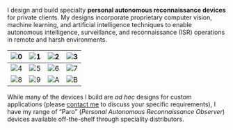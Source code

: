 <!-- ```
      _________    _________    ____  ___                __                 ___           ___
     /  ______/\  /  ____  /\  /   /\/  /\              /_/\               /  /\         /  /\ 
    /  /\_____\/ /  /___/ / / /   / /  / /              \_\/              /  / /     ___/  /_/
   /  / /       /  ______/ / /    \/  / /  _____      ___    ______      /  /_/___  /__   ___/\
  /  / /       /  /\_____\/ /  _     / /  /     \    /  /\  /  __  \    /  ___   /\ \_/  /\__\/
 /  /_/____   /  / /       /  /\\    \/  /  /\  /\  /  / / /  /_/  /|  /  /\ /  / /  /  / /  __    __    __
/_________/\ /__/ /       /__/ / \___/\ /__/ /_/ / /__/ / /_____  / / /__/ //__/ /  /__/ /  /_/\  /_/\  /_/\
\_________\/ \__\/        \__\/   \__\/ \__\/\_\/  \__\/  \____/ / /  \__\/ \__\/   \__\/   \_\/  \_\/  \_\/
                                                           ___/ / /
                                                          /____/ /
                                                          \____\/
``` -->                         

I design and build specialty **personal autonomous reconnaissance devices** for private clients. My designs incorporate proprietary computer vision, machine learning, and artificial intelligence techniques to enable autonomous intelligence, surveillance, and reconnaissance (ISR) operations in remote and harsh environments.

| ![0](content/scene-01.png) | ![1](content/scene-03.png) | ![2](content/scene-06.png) | ![3](content/scan-01.png)  | 
| :------------------------: | :------------------------: | :------------------------: | :------------------------: | 
| ![4](content/scene-04.png) | ![5](content/scene-02.png) | ![6](content/scene-08.png) | ![7](content/scene-05.png) | 
| ![8](content/scene-07.png) | ![9](content/scene-09.png) | ![A](content/scan-04.png)  | ![B](content/scene-10.png) | 

While many of the devices I build are *ad hoc* designs for custom applications (please [contact me](mailto:chris@cpknight.io) to discuss your specific requirements), I have my range of “Paro” (*Personal Autonomous Reconnaissance Observer*) devices available off-the-shelf through speciality distributors. <!-- in the United States, the United Kingdom, France, Australia, and Israel. -->
